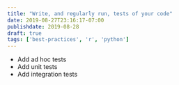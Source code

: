 ```yaml
---
title: "Write, and regularly run, tests of your code"
date: 2019-08-27T23:16:17-07:00
publishdate: 2019-08-28
draft: true
tags: ['best-practices', 'r', 'python']
---
```



- Add ad hoc tests
- Add unit tests
- Add integration tests
